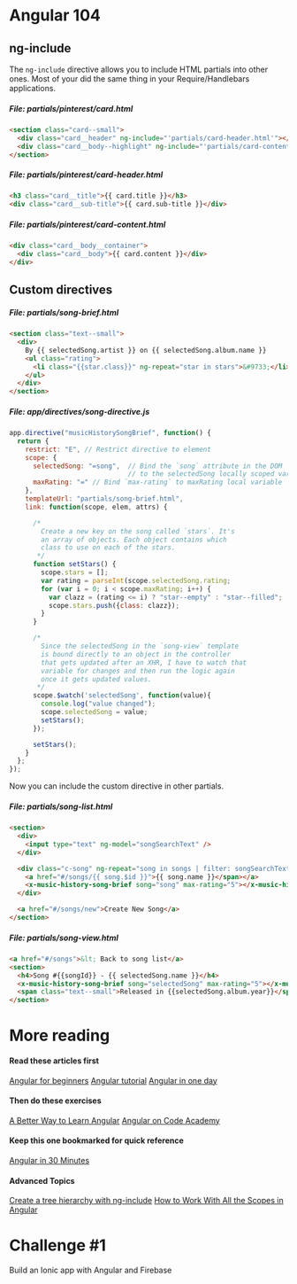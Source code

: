 # Angular 104

## ng-include

The `ng-include` directive allows you to include HTML partials into other ones. Most of your did the same thing in your Require/Handlebars applications.

##### **File:** partials/pinterest/card.html
```html
<section class="card--small">
  <div class="card__header" ng-include="'partials/card-header.html'"></div>
  <div class="card__body--highlight" ng-include="'partials/card-content.html'"></div>
</section>
```

##### **File:** partials/pinterest/card-header.html

```html
<h3 class="card__title">{{ card.title }}</h3>
<div class="card__sub-title">{{ card.sub-title }}</div>
```

##### **File:** partials/pinterest/card-content.html
```html
<div class="card__body__container">
  <div class="card__body">{{ card.content }}</div>
</div>
```

## Custom directives

##### **File:** partials/song-brief.html

```html
<section class="text--small">
  <div>
    By {{ selectedSong.artist }} on {{ selectedSong.album.name }}
    <ul class="rating">
      <li class="{{star.class}}" ng-repeat="star in stars">&#9733;</li>
    </ul>
  </div>
</section>
```

##### **File:** app/directives/song-directive.js
```js
app.directive("musicHistorySongBrief", function() {
  return {
    restrict: "E", // Restrict directive to element
    scope: {
      selectedSong: "=song",  // Bind the `song` attribute in the DOM
                              // to the selectedSong locally scoped variable
      maxRating: "=" // Bind `max-rating` to maxRating local variable
    },
    templateUrl: "partials/song-brief.html",
    link: function(scope, elem, attrs) {

      /*
        Create a new key on the song called `stars`. It's
        an array of objects. Each object contains which 
        class to use on each of the stars.
       */
      function setStars() {
        scope.stars = [];
        var rating = parseInt(scope.selectedSong.rating;
        for (var i = 0; i < scope.maxRating; i++) {
          var clazz = (rating <= i) ? "star--empty" : "star--filled";
          scope.stars.push({class: clazz});
        }        
      }

      /*
        Since the selectedSong in the `song-view` template
        is bound directly to an object in the controller
        that gets updated after an XHR, I have to watch that
        variable for changes and then run the logic again
        once it gets updated values.
       */
      scope.$watch('selectedSong', function(value){
        console.log("value changed");
        scope.selectedSong = value;
        setStars();
      });

      setStars();
    }
  };
});
```

Now you can include the custom directive in other partials.

##### **File:** partials/song-list.html

```html
<section>
  <div>
    <input type="text" ng-model="songSearchText" />
  </div>

  <div class="c-song" ng-repeat="song in songs | filter: songSearchText">
    <a href="#/songs/{{ song.$id }}">{{ song.name }}</span></a>
    <x-music-history-song-brief song="song" max-rating="5"></x-music-history-song-brief>
  </div>

  <a href="#/songs/new">Create New Song</a>
</section>
```

##### **File:** partials/song-view.html

```html
<a href="#/songs">&lt; Back to song list</a>
<section>
  <h4>Song #{{songId}} - {{ selectedSong.name }}</h4>
  <x-music-history-song-brief song="selectedSong" max-rating="5"></x-music-history-song-brief>
  <span class="text--small">Released in {{selectedSong.album.year}}</span>
</section>
```

# More reading

#### Read these articles first
[Angular for beginners](http://medialoot.com/blog/angularjs-for-absolute-beginners/)
[Angular tutorial](https://www.airpair.com/angularjs/posts/angularjs-tutorial)
[Angular in one day](http://toddmotto.com/ultimate-guide-to-learning-angular-js-in-one-day/)

#### Then do these exercises
[A Better Way to Learn Angular](https://thinkster.io/a-better-way-to-learn-angularjs/)
[Angular on Code Academy](https://www.codecademy.com/courses/javascript-advanced-en-2hJ3J/0/1)

#### Keep this one bookmarked for quick reference
[Angular in 30 Minutes](http://www.revillweb.com/tutorials/angularjs-in-30-minutes-angularjs-tutorial/)

#### Advanced Topics
[Create a tree hierarchy with ng-include](http://gurustop.net/blog/2014/07/15/angularjs-using-templates-ng-include-create-infinite-tree/)
[How to Work With All the Scopes in Angular](http://jonathancreamer.com/working-with-all-the-different-kinds-of-scopes-in-angular/)

# Challenge \#1
Build an Ionic app with Angular and Firebase

